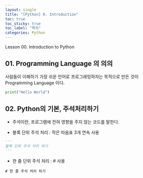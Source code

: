 ```yaml
---
layout: single
title: "[Python] 0. Introduction"
toc: true
toc_sticky: true
toc_label: "목차"
categories: Python
---
```

Lesson 00. Introduction to Python

## 01. Programming Language 의 의의

사람들이 이해하기 가장 쉬운 언어로 프로그래밍하자는 목적으로 만든 것이 Programming Language 이다.

~~~python
print("Hello World")
~~~


## 02. Python의 기본, 주석처리하기

* 주석이란, 프로그램에 전혀 영향을 주지 않는 코드를 말한다.

* 블록 단위 주석 처리 : 작은 따옴표 3개 연속 사용

~~~python
'''
블록 단위 주석 처리 하기
'''
~~~


* 한 줄 단위 주석 처리 : # 사용

~~~pthon
# 한 줄 주석 처리 하기
~~~
